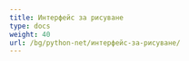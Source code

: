 ```yaml
---
title: Интерфейс за рисуване
type: docs
weight: 40
url: /bg/python-net/интерфейс-за-рисуване/
---
```

